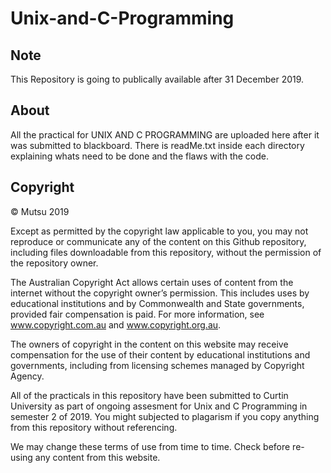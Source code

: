 # Unix-and-C-Programming 

## Note
This Repository is going to publically available after 31 December 2019. 

## About
All the practical for UNIX AND C PROGRAMMING are uploaded here after it was submitted to blackboard.
There is readMe.txt inside each directory explaining whats need to be done and the flaws with the code. 

## Copyright
© Mutsu 2019

Except as permitted by the copyright law applicable to you, you may not reproduce or communicate any of the content on this Github repository, including files downloadable from this repository, without the permission of the repository owner.

The Australian Copyright Act allows certain uses of content from the internet without the copyright owner’s permission. This includes uses by educational institutions and by Commonwealth and State governments, provided fair compensation is paid. For more information, see www.copyright.com.au and www.copyright.org.au.

The owners of copyright in the content on this website may receive compensation for the use of their content by educational institutions and governments, including from licensing schemes managed by Copyright Agency.

All of the practicals in this repository have been submitted to Curtin University as part of ongoing assesment for Unix and C Programming in semester 2 of 2019. You might subjected to plagarism if you copy anything from this repository without referencing.

We may change these terms of use from time to time. Check before re-using any content from this website.
